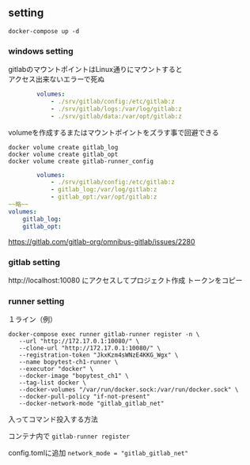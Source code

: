 ## setting

`docker-compose up -d`


### windows setting

gitlabのマウントポイントはLinux通りにマウントすると  
アクセス出来ないエラーで死ぬ
```yaml
        volumes:
            - ./srv/gitlab/config:/etc/gitlab:z
            - ./srv/gitlab/logs:/var/log/gitlab:z
            - ./srv/gitlab/data:/var/opt/gitlab:z
```

volumeを作成するまたはマウントポイントをズラす事で回避できる
```dos
docker volume create gitlab_log
docker volume create gitlab_opt
docker volume create gitlab-runner_config
```
```yaml
        volumes:
            - ./srv/gitlab/config:/etc/gitlab:z
            - gitlab_log:/var/log/gitlab:z
            - gitlab_opt:/var/opt/gitlab:z
~~略~~
volumes:
    gitlab_log:
    gitlab_opt:
```

https://gitlab.com/gitlab-org/omnibus-gitlab/issues/2280

### gitlab setting

http://localhost:10080 にアクセスしてプロジェクト作成
トークンをコピー


### runner setting

１ライン（例）
```
docker-compose exec runner gitlab-runner register -n \
   --url "http://172.17.0.1:10080/" \
   --clone-url "http://172.17.0.1:10080/" \
   --registration-token "JkxKzm4sWNzE4KKG_Wgx" \
   --name bopytest-ch1-runner \
   --executor "docker" \
   --docker-image "bopytest_ch1" \
   --tag-list docker \
   --docker-volumes "/var/run/docker.sock:/var/run/docker.sock" \
   --docker-pull-policy "if-not-present"
   --docker-network-mode "gitlab_gitlab_net"
```

入ってコマンド投入する方法

コンテナ内で
`gitlab-runner register`

config.tomlに追加
`network_mode = "gitlab_gitlab_net"`

